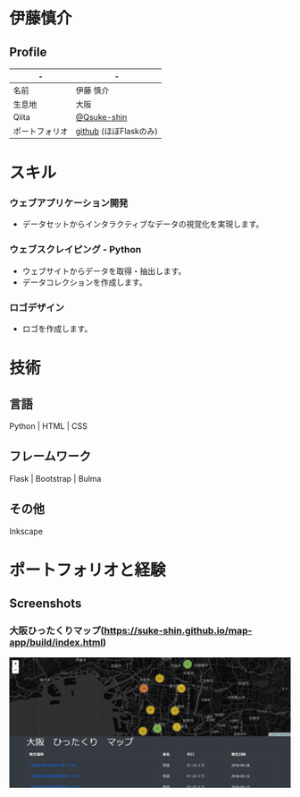 # 伊藤慎介

## Profile

|-|-|
|----|----|
|名前|伊藤 慎介|
|生息地|大阪|
|Qiita|[@Qsuke-shin](https://qiita.com/Qsuke-shin)
|ポートフォリオ|[github](https://github.com/suke-shin) (ほぼFlaskのみ)|

# スキル
### ウェブアプリケーション開発 
- データセットからインタラクティブなデータの視覚化を実現します。

### ウェブスクレイピング - Python
- ウェブサイトからデータを取得・抽出します。
- データコレクションを作成します。

### ロゴデザイン
 - ロゴを作成します。

# 技術

## 言語

Python | HTML | CSS 

## フレームワーク

Flask | Bootstrap | Bulma

## その他

Inkscape

# ポートフォリオと経験
## Screenshots
### 大阪ひったくりマップ(https://suke-shin.github.io/map-app/build/index.html)
![top-page](https://raw.githubusercontent.com/suke-shin/profile/image/images/hittakuri-map-top.png)